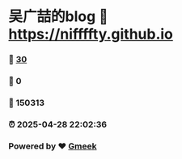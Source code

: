 # 吴广喆的blog :link: https://niffffty.github.io 
### :page_facing_up: [30](https://niffffty.github.io/tag.html) 
### :speech_balloon: 0 
### :hibiscus: 150313 
### :alarm_clock: 2025-04-28 22:02:36 
### Powered by :heart: [Gmeek](https://github.com/Meekdai/Gmeek)
